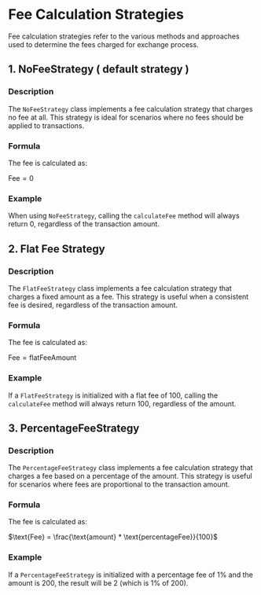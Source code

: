 # Fee Calculation Strategies

Fee calculation strategies refer to the various methods and approaches used to determine the fees
charged for exchange process.

## 1. NoFeeStrategy ( default strategy )

### Description

The `NoFeeStrategy` class implements a fee calculation strategy that charges no fee at all. This
strategy is ideal for scenarios where no fees should be applied to transactions.

### Formula

The fee is calculated as:

$\text{Fee} = \text{0}$

### Example

When using `NoFeeStrategy`, calling the `calculateFee` method will always return 0, regardless of
the transaction amount.

## 2. Flat Fee Strategy

### Description

The `FlatFeeStrategy` class implements a fee calculation strategy that charges a fixed amount as a
fee. This strategy is useful when a consistent fee is desired, regardless of the transaction amount.

### Formula

The fee is calculated as:

$\text{Fee} = \text{flatFeeAmount}$

### Example

If a `FlatFeeStrategy` is initialized with a flat fee of 100, calling the `calculateFee` method will
always return 100, regardless of the amount.

## 3. PercentageFeeStrategy

### Description

The `PercentageFeeStrategy` class implements a fee calculation strategy that charges a fee based on
a percentage of the amount. This strategy is useful for scenarios where fees are proportional to the
transaction amount.

### Formula

The fee is calculated as:

$\text{Fee} = \frac{\text{amount} * \text{percentageFee}}{100}$

### Example

If a `PercentageFeeStrategy` is initialized with a percentage fee of 1% and the amount
is 200, the result will be 2 (which is 1% of 200).
